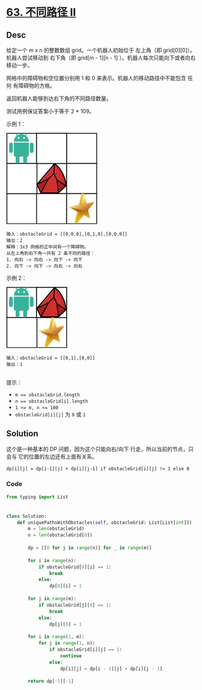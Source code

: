 # [63. 不同路径 II](https://leetcode.cn/problems/unique-paths-ii/description/?envType=daily-question&envId=2025-02-08)

## Desc

给定一个 m x n 的整数数组 grid。一个机器人初始位于 左上角（即 grid[0][0]）。机器人尝试移动到 右下角（即 grid[m - 1][n - 1]
）。机器人每次只能向下或者向右移动一步。

网格中的障碍物和空位置分别用 1 和 0 来表示。机器人的移动路径中不能包含 任何 有障碍物的方格。

返回机器人能够到达右下角的不同路径数量。

测试用例保证答案小于等于 2 * 109。

示例 1：

![](https://github.com/Carmenliukang/leetcode/blob/master/images/unique-paths-ii-1.png)

```
输入：obstacleGrid = [[0,0,0],[0,1,0],[0,0,0]]
输出：2
解释：3x3 网格的正中间有一个障碍物。
从左上角到右下角一共有 2 条不同的路径：
1. 向右 -> 向右 -> 向下 -> 向下
2. 向下 -> 向下 -> 向右 -> 向右

```

示例 2：

![](https://github.com/Carmenliukang/leetcode/blob/master/images/unique-paths-ii-2.png)

```
输入：obstacleGrid = [[0,1],[0,0]]
输出：1
 
```

提示：

- `m == obstacleGrid.length`
- `n == obstacleGrid[i].length`
- `1 <= m, n <= 100`
- `obstacleGrid[i][j]` 为 `0` 或 `1`

## Solution

这个是一种基本的 DP 问题，因为这个只能向右/向下 行走，所以当前的节点，只会与 它的位置的左边还有上面有关系。

```
dp[i][j] = dp[i-1][j] + dp[i][j-1] if obstacleGrid[i][j] != 1 else 0
```

### Code

```python
from typing import List


class Solution:
    def uniquePathsWithObstacles(self, obstacleGrid: List[List[int]]) -> int:
        m = len(obstacleGrid)
        n = len(obstacleGrid[0])

        dp = [[0 for j in range(n)] for _ in range(m)]

        for i in range(n):
            if obstacleGrid[0][i] == 1:
                break
            else:
                dp[0][i] = 1

        for j in range(m):
            if obstacleGrid[j][0] == 1:
                break
            else:
                dp[j][0] = 1

        for i in range(1, m):
            for j in range(1, n):
                if obstacleGrid[i][j] == 1:
                    continue
                else:
                    dp[i][j] = dp[i - 1][j] + dp[i][j - 1]

        return dp[-1][-1]

```